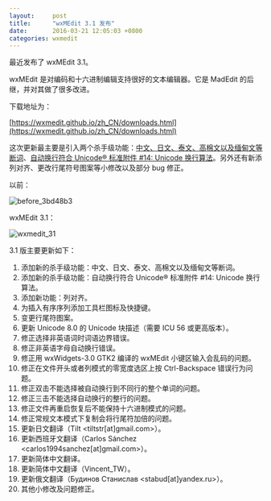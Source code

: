 ```yaml
---
layout:     post
title:      "wxMEdit 3.1 发布"
date:       2016-03-21 12:05:03 +0800
categories: wxmedit
---
```

最近发布了 wxMEdit 3.1。
 
wxMEdit 是对编码和十六进制编辑支持很好的文本编辑器。它是 MadEdit 的后继，并对其做了很多改进。
 
下载地址为：

[https://wxmedit.github.io/zh_CN/downloads.html](https://wxmedit.github.io/zh_CN/downloads.html)
 
这次更新最主要是引入两个杀手级功能：[中文、日文、泰文、高棉文以及缅甸文等断词](https://github.com/hltj/wxMEdit/issues/96)、[自动换行符合 Unicode® 标准附件 #14: Unicode 换行算法](https://github.com/hltj/wxMEdit/issues/129)。另外还有新添列对齐、更改行尾符号图案等小修改以及部分 bug 修正。

以前：

![before_3bd48b3](https://cloud.githubusercontent.com/assets/3896345/11415127/c9d3b282-9439-11e5-98c1-03fbf472a6d7.png)

wxMEdit 3.1：

![wxmedit_31](https://cloud.githubusercontent.com/assets/3896345/11416218/7c581d4c-9446-11e5-99ce-89e8c0ee8865.png)

3.1 版主要更新如下：
1. 添加新的杀手级功能：中文、日文、泰文、高棉文以及缅甸文等断词。
2. 添加新的杀手级功能：自动换行符合 Unicode® 标准附件 #14: Unicode 换行算法。
3. 添加新功能：列对齐。
4. 为插入有序序列添加工具栏图标及快捷键。
5. 变更行尾符图案。
6. 更新 Unicode 8.0 的 Unicode 块描述（需要 ICU 56 或更高版本）。
7. 修正选择非英语词时词语边界错误。
8. 修正非英语字母自动换行错误。
9. 修正用 wxWidgets-3.0 GTK2 编译的 wxMEdit 小键区输入会乱码的问题。
10. 修正在文件开头或者列模式的零宽度选区上按 Ctrl-Backspace 错误行为问题。
11. 修正双击不能选择被自动换行到不同行的整个单词的问题。
12. 修正三击不能选择自动换行的整行的问题。
13. 修正文件再重启恢复后不能保持十六进制模式的问题。
14. 修正常规文本模式下复制会将行尾符加倍的问题。
15. 更新日文翻译（Tilt <tiltstr[at]gmail.com>）。
16. 更新西班牙文翻译（Carlos Sánchez <carlos1994sanchez[at]gmail.com>）。
17. 更新简体中文翻译。
18. 更新简体中文翻译（Vincent_TW）。
19. 更新俄文翻译（Будинов Станислав <stabud[at]yandex.ru>）。
20. 其他小修改及问题修正。
